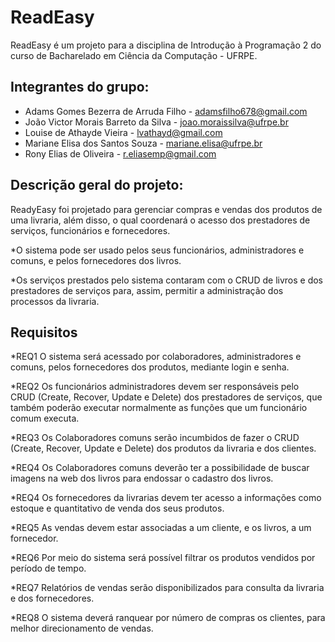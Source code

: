 # ReadEasy 

ReadEasy é um projeto para a disciplina de Introdução à Programação 2 do curso de Bacharelado em Ciência da Computação - UFRPE.

## Integrantes do grupo:

- Adams Gomes Bezerra de Arruda Filho - adamsfilho678@gmail.com
- João Victor Morais Barreto da Silva - joao.moraissilva@ufrpe.br
- Louise de Athayde Vieira - lvathayd@gmail.com
- Mariane Elisa dos Santos Souza - mariane.elisa@ufrpe.br
- Rony Elias de Oliveira - r.eliasemp@gmail.com

## Descrição geral do projeto:

ReadyEasy foi projetado para gerenciar compras e vendas dos produtos de uma livraria, além disso, o qual coordenará o acesso dos prestadores de serviços, funcionários e fornecedores.

*O sistema pode ser usado pelos seus funcionários, administradores e comuns, e pelos fornecedores dos livros. 

*Os serviços prestados pelo sistema contaram com o CRUD de livros e dos prestadores de serviços para, assim, permitir a administração dos processos da livraria. 

## Requisitos 

*REQ1 O sistema será acessado por colaboradores, administradores e comuns, pelos fornecedores dos produtos, mediante login e senha.

*REQ2 Os funcionários administradores devem ser responsáveis pelo CRUD (Create, Recover, Update e Delete) dos prestadores de serviços, 
que também poderão executar normalmente as funções que um funcionário comum executa.

*REQ3 Os Colaboradores comuns serão incumbidos de fazer o CRUD (Create, Recover, Update e Delete) dos produtos da livraria e dos clientes.

*REQ4 Os Colaboradores comuns deverão ter a possibilidade de buscar imagens na web dos livros para endossar o cadastro dos livros.

*REQ4 Os fornecedores da livrarias devem ter acesso a informações como estoque e quantitativo de venda dos seus produtos.

*REQ5 As vendas devem estar associadas a um cliente, e os livros, a um fornecedor.

*REQ6 Por meio do sistema será possível filtrar os produtos vendidos por período de tempo.

*REQ7 Relatórios de vendas serão disponibilizados para consulta da livraria e dos fornecedores.

*REQ8 O sistema deverá ranquear por número de compras os clientes, para melhor direcionamento de vendas. 
